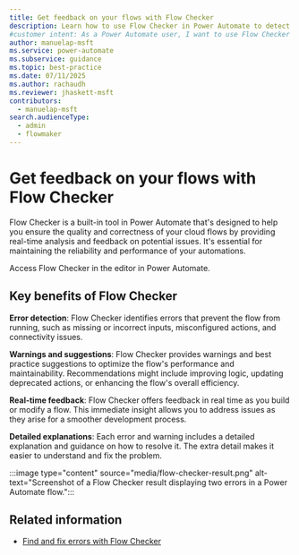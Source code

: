 ```yaml
---
title: Get feedback on your flows with Flow Checker
description: Learn how to use Flow Checker in Power Automate to detect errors and get suggestions for optimizing your cloud flows.
#customer intent: As a Power Automate user, I want to use Flow Checker so that I can detect and fix errors in my cloud flows.
author: manuelap-msft
ms.service: power-automate
ms.subservice: guidance
ms.topic: best-practice
ms.date: 07/11/2025
ms.author: rachaudh
ms.reviewer: jhaskett-msft
contributors: 
  - manuelap-msft
search.audienceType: 
  - admin
  - flowmaker
---
```


# Get feedback on your flows with Flow Checker

Flow Checker is a built-in tool in Power Automate that's designed to help you ensure the quality and correctness of your cloud flows by providing real-time analysis and feedback on potential issues. It's essential for maintaining the reliability and performance of your automations.

Access Flow Checker in the editor in Power Automate.

## Key benefits of Flow Checker

**Error detection**: Flow Checker identifies errors that prevent the flow from running, such as missing or incorrect inputs, misconfigured actions, and connectivity issues.

**Warnings and suggestions**: Flow Checker provides warnings and best practice suggestions to optimize the flow's performance and maintainability. Recommendations might include improving logic, updating deprecated actions, or enhancing the flow's overall efficiency.

**Real-time feedback**: Flow Checker offers feedback in real time as you build or modify a flow. This immediate insight allows you to address issues as they arise for a smoother development process.

**Detailed explanations**: Each error and warning includes a detailed explanation and guidance on how to resolve it. The extra detail makes it easier to understand and fix the problem.

:::image type="content" source="media/flow-checker-result.png" alt-text="Screenshot of a Flow Checker result displaying two errors in a Power Automate flow.":::

## Related information

- [Find and fix errors with Flow Checker](/power-automate/error-checker)
